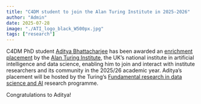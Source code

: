 ```yaml
---
title: "C4DM student to join the Alan Turing Institute in 2025-2026"
author: "Admin"
date: 2025-07-28
image: "./ATI_logo_black_W500px.jpg"
tags: ["research"]
---
```


C4DM PhD student [Aditya Bhattacharjee](https://www.qmul.ac.uk/eecs/people/profiles/adityabhattacharjee-.html) has been awarded an [enrichment placement](https://www.turing.ac.uk/work-turing/studentships/enrichment) by the [Alan Turing Institute](https://www.turing.ac.uk/), the UK’s national institute in artificial intelligence and data science, enabling him to join and interact with institute researchers and its community in the 2025/26 academic year. Aditya’s placement will be hosted by the Turing’s [Fundamental research in data science and AI](https://www.turing.ac.uk/research/research-programmes/fundamental-research) research programme.

Congratulations to Aditya!

